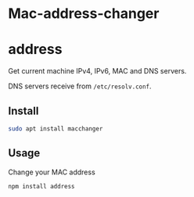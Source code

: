 # Mac-address-changer


# address

Get current machine IPv4, IPv6, MAC and DNS servers.

DNS servers receive from `/etc/resolv.conf`.

## Install
```bash
sudo apt install macchanger
```
## Usage

Change your MAC address 

```bash
npm install address
```
